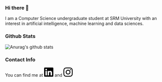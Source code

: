 ### Hi there 👋
<!--
**AakritiKinra/AakritiKinra** is a ✨ _special_ ✨ repository because its `README.md` (this file) appears on your GitHub profile.

Here are some ideas to get you started:

- 🔭 I’m currently working on ...
- 🌱 I’m currently learning ...
- 👯 I’m looking to collaborate on ...
- 🤔 I’m looking for help with ...
- 💬 Ask me about ...
- 📫 How to reach me: ...
- 😄 Pronouns: ...
- ⚡ Fun fact: ...
-->
I am a Computer Science undergraduate student at SRM University with an interest in artificial intelligence, machine learning and data sciences.

### Github Stats
![Anurag's github stats](https://github-readme-stats.vercel.app/api?username=aakritikinra&show_icons=true&theme=nightowl)


### Contact Info
You can find me at [<img src="https://github.com/AakritiKinra/AakritiKinra/blob/main/linkedin.svg" width="30px">](https://www.linkedin.com/in/aakriti-kinra/) and [<img src="https://github.com/AakritiKinra/AakritiKinra/blob/main/instagram.svg" width="30px">](https://www.instagram.com/_aakritikinra_/)
